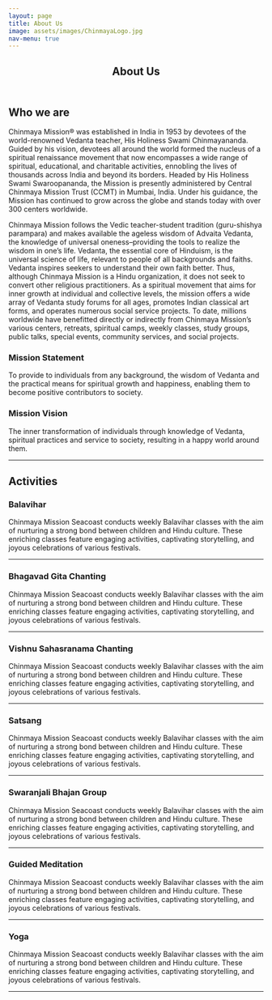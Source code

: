 ```yaml
---
layout: page
title: About Us
image: assets/images/ChinmayaLogo.jpg
nav-menu: true
---
```


<!-- Main -->
<div id="main" class="alt">

<!-- One -->
<section id="one">
	<div class="inner">
		<header class="major">
			<h1>About Us</h1>
		</header>

<!-- Content -->
<h2 id="content">Who we are</h2>
<p>Chinmaya Mission® was established in India in 1953 by devotees of the world-renowned Vedanta teacher, His Holiness Swami Chinmayananda. Guided by his vision, devotees all around the world formed the nucleus of a spiritual renaissance movement that now encompasses a wide range of spiritual, educational, and charitable activities, ennobling the lives of thousands across India and beyond its borders. Headed by His Holiness Swami Swaroopananda, the Mission is presently administered by Central Chinmaya Mission Trust (CCMT) in Mumbai, India. Under his guidance, the Mission has continued to grow across the globe and stands today with over 300 centers worldwide.</p>
<p>Chinmaya Mission follows the Vedic teacher-student tradition (guru-shishya parampara) and makes available the ageless wisdom of Advaita Vedanta, the knowledge of universal oneness–providing the tools to realize the wisdom in one’s life. Vedanta, the essential core of Hinduism, is the universal science of life, relevant to people of all backgrounds and faiths. Vedanta inspires seekers to understand their own faith better. Thus, although Chinmaya Mission is a Hindu organization, it does not seek to convert other religious practitioners. As a spiritual movement that aims for inner growth at individual and collective levels, the mission offers a wide array of Vedanta study forums for all ages, promotes Indian classical art forms, and operates numerous social service projects. To date, millions worldwide have benefitted directly or indirectly from Chinmaya Mission’s various centers, retreats, spiritual camps, weekly classes, study groups, public talks, special events, community services, and social projects.</p>
<div class="row">
	<div class="6u$ 12u$(small)">
		<h3>Mission Statement</h3>
		<p>To provide to individuals from any background, the wisdom of Vedanta and the practical means for spiritual growth and happiness, enabling them to become positive contributors to society.</p>
	</div>
	<div class="6u 12u$(small)">
		<h3>Mission Vision</h3>
		<p>The inner transformation of individuals through knowledge of Vedanta, spiritual practices and service to society, resulting in a happy world around them.</p>
	</div>
</div>

<hr class="major" />

<!-- Elements -->
<h2 id="elements">Activities</h2>
<div class="row 200%">
	<div class="6u 12u$(medium)">

<!-- Text stuff -->
<h3>Balavihar</h3>
<p>Chinmaya Mission Seacoast conducts weekly Balavihar classes with the aim of nurturing a strong bond between children and Hindu culture. These enriching classes feature engaging activities, captivating storytelling, and joyous celebrations of various festivals.</p>
<hr />

<h3>Bhagavad Gita Chanting</h3>
<p>Chinmaya Mission Seacoast conducts weekly Balavihar classes with the aim of nurturing a strong bond between children and Hindu culture. These enriching classes feature engaging activities, captivating storytelling, and joyous celebrations of various festivals.</p>
<hr />

<h3>Vishnu Sahasranama Chanting</h3>
<p>Chinmaya Mission Seacoast conducts weekly Balavihar classes with the aim of nurturing a strong bond between children and Hindu culture. These enriching classes feature engaging activities, captivating storytelling, and joyous celebrations of various festivals.</p>
<hr />

<h3>Satsang</h3>
<p>Chinmaya Mission Seacoast conducts weekly Balavihar classes with the aim of nurturing a strong bond between children and Hindu culture. These enriching classes feature engaging activities, captivating storytelling, and joyous celebrations of various festivals.</p>
<hr />

<h3>Swaranjali Bhajan Group</h3>
<p>Chinmaya Mission Seacoast conducts weekly Balavihar classes with the aim of nurturing a strong bond between children and Hindu culture. These enriching classes feature engaging activities, captivating storytelling, and joyous celebrations of various festivals.</p>
<hr />

<h3>Guided Meditation</h3>
<p>Chinmaya Mission Seacoast conducts weekly Balavihar classes with the aim of nurturing a strong bond between children and Hindu culture. These enriching classes feature engaging activities, captivating storytelling, and joyous celebrations of various festivals.</p>
<hr />

<h3>Yoga</h3>
<p>Chinmaya Mission Seacoast conducts weekly Balavihar classes with the aim of nurturing a strong bond between children and Hindu culture. These enriching classes feature engaging activities, captivating storytelling, and joyous celebrations of various festivals.</p>
<hr />

</div>
<div class="6u$ 12u$(medium)">
	<span class="image fit"><img src="{% link assets/images/bv_poster.jpg %}" alt="" /></span>
</div>
</div>

</div>
</section>

</div>
